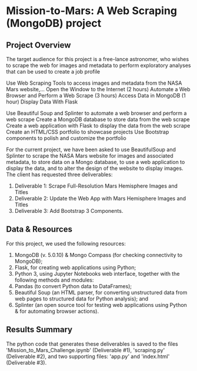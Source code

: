# Mission-to-Mars: A Web Scraping (MongoDB) project

## Project Overview
The target audience for this project is a free-lance astronomer, who wishes to scrape the web for images and metadata to perform exploratory analyses that can be used to create a job profile  

Use Web Scraping Tools to access images and metadata from the NASA Mars website,... 
Open the Window to the Internet (2 hours)
Automate a Web Browser and Perform a Web Scrape (3 hours)
Access Data in MongoDB (1 hour)
Display Data With Flask 

Use Beautiful Soup and Splinter to automate a web browser and perform a web scrape Create a MongoDB database to store data from the web scrape
Create a web application with Flask to display the data from the web scrape
Create an HTML/CSS portfolio to showcase projects
Use Bootstrap components to polish and customize the portfolio

For the current project, we have been asked to use BeautifulSoup and Splinter to scrape the NASA Mars website for images and associated metadata, to store data on a Mongo database, to use a web application to display the data, and to alter the design of the website to display images. The client has requested three deliverables:
	<ol>
	<li> Deliverable 1: Scrape Full-Resolution Mars Hemisphere Images and Titles
	<li> Deliverable 2: Update the Web App with Mars Hemisphere Images and Titles
	<li> Deliverable 3: Add Bootstrap 3 Components.
	</ol>

## Data & Resources
For this project, we used the following resources:
	<ol>
	<li> MongoDB (v. 5.0.10) & Mongo Compass (for checking connectivity to MongoDB);
    <li> Flask, for creating web applications using Python;
	<li> Python 3, using Jupyter Notebooks web interface, together with the following methods and modules:
        <li> Pandas (to convert Python data to DataFrames);
        <li> Beautiful Soup (an HTML parser, for converting unstructured data from web pages to structured data for Python analysis); and
		<li> Splinter (an open source tool for testing web applications using Python & for automating browser actions).
	</ol>

## Results Summary
The python code that generates these deliverables is saved to the files 'Mission_to_Mars_Challenge.ipynb' (Deliverable #1), 'scraping.py' (Deliverable #2), and two supporting files: 'app.py' and 'index.html' (Deliverable #3). 

